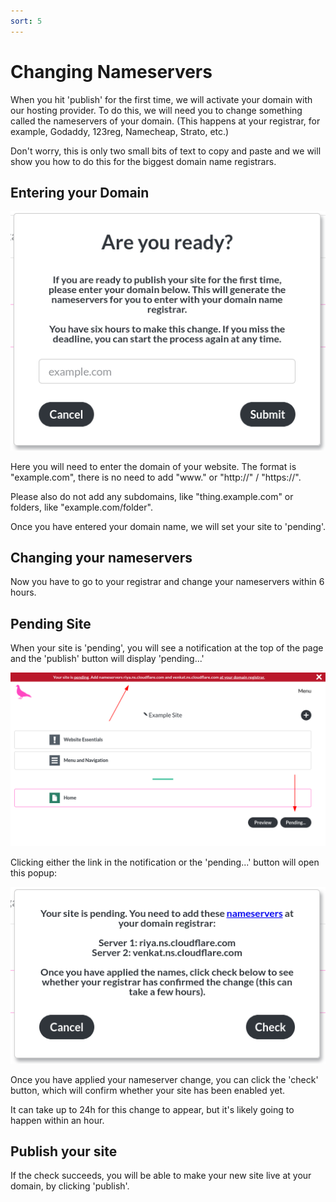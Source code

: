 ```yaml
---
sort: 5
---
```


# Changing Nameservers

When you hit 'publish' for the first time, we will activate your domain with our hosting provider.
To do this, we will need you to change something called the nameservers of your domain. (This happens at your registrar, for example, Godaddy, 123reg, Namecheap, Strato, etc.)

Don't worry, this is only two small bits of text to copy and paste and we will show you how to do this for the biggest domain name registrars.

## Entering your Domain

![Image of the 'enter domain' popup](https://raw.githubusercontent.com/pinkpigeondocs/Pink-Pigeon-Documentation/master/docs/2_Account_Setup_And_Login/images/enter_domain_name.png)

Here you will need to enter the domain of your website. The format is "example.com", there is no need to add "www." or "http://" / "https://".

Please also do not add any subdomains, like "thing.example.com" or folders, like "example.com/folder".

Once you have entered your domain name, we will set your site to 'pending'.

## Changing your nameservers

Now you have to go to your registrar and change your nameservers within 6 hours.

## Pending Site

When your site is 'pending', you will see a notification at the top of the page and the 'publish' button will display 'pending...'

![Image of the 'enter domain' popup](https://raw.githubusercontent.com/pinkpigeondocs/Pink-Pigeon-Documentation/master/docs/2_Account_Setup_And_Login/images/pending_site.png)

Clicking either the link in the notification or the 'pending...' button will open this popup:

![Image of the 'enter domain' popup](https://raw.githubusercontent.com/pinkpigeondocs/Pink-Pigeon-Documentation/master/docs/2_Account_Setup_And_Login/images/pending_site_popup.png)

Once you have applied your nameserver change, you can click the 'check' button, which will confirm whether your site has been enabled yet.

It can take up to 24h for this change to appear, but it's likely going to happen within an hour.

## Publish your site

If the check succeeds, you will be able to make your new site live at your domain, by clicking 'publish'.